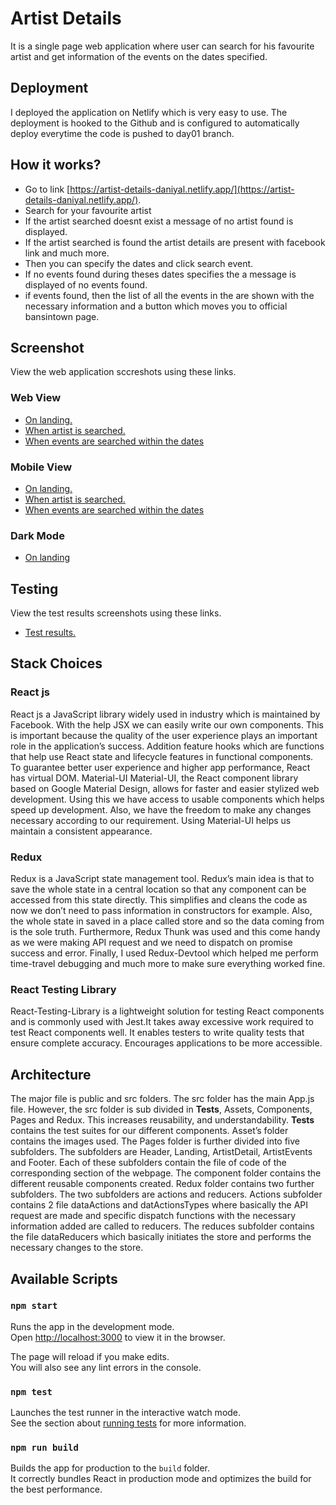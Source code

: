# Artist Details
It is a single page web application where user can search for his favourite artist and get information of the events on the dates specified.


## Deployment
I deployed the application on Netlify which is very easy to use. The deployment is hooked to the Github and is configured to automatically deploy everytime the code is pushed to day01 branch.


## How it works?
- Go to link [https://artist-details-daniyal.netlify.app/](https://artist-details-daniyal.netlify.app/).
- Search for your favourite artist
- If the artist searched doesnt exist a message of no artist found is displayed.
- If the artist searched is found the artist details are present with facebook link and much more.
- Then you can specify the dates and click search event.
- If no events found during theses dates specifies the a message is displayed of no events found.
- if events found, then the list of all the events in the are shown with the necessary information and a button which moves you to official bansintown page.

## Screenshot
View the web application sccreshots using these links.

 ### Web View
- [On landing.](https://drive.google.com/file/d/1CDw9AMGfDNVTbBRVM-Xo6S2S4HGg_lEr/view?usp=sharing)
- [When artist is searched.](https://drive.google.com/file/d/1Je93w6e8fHd5edO_y6gkaqcKrrpwRu2w/view?usp=sharing)
- [When events are searched within the dates](https://drive.google.com/file/d/1bIMevKI7aD6QilEqcw9voSTr0T0oQ8k2/view?usp=sharing)

### Mobile View
- [On landing.](https://drive.google.com/file/d/1WjFxx4ng2vc_N1q0N801ot0cEI6GBOt7/view?usp=sharing)
- [When artist is searched.](https://drive.google.com/file/d/10sqPaj2c5U4NcYzz30MK4SgqfXLAXgfy/view?usp=sharing)
- [When events are searched within the dates](https://drive.google.com/file/d/1Qhqye284TWmPBoEa6GwDMAfq9Dsp_sJW/view?usp=sharing)

### Dark Mode
- [On landing](https://drive.google.com/file/d/1n8c321JRzcvUsE_M2QBfgloR0smUISVm/view?usp=sharing)


## Testing
View the test results screenshots using these links.
- [Test results.](https://drive.google.com/file/d/1WX3H8GQDtUo4uHrmYuhH04ZLnRpTQoss/view?usp=sharing)
 
## Stack Choices

### React js
React js a JavaScript library widely used in industry which is maintained by Facebook. With the help JSX we can easily write our own components. This is important because the quality of the user experience plays an important role in the application’s success. Addition feature hooks which are functions that help use React state and lifecycle features in functional components. To guarantee better user experience and higher app performance, React has virtual DOM.
Material-UI
Material-UI, the React component library based on Google Material Design, allows for faster and easier stylized web development. Using this we have access to usable components which helps speed up development. Also, we have the freedom to make any changes necessary according to our requirement. Using Material-UI helps us maintain a consistent appearance.

### Redux
Redux is a JavaScript state management tool. Redux’s main idea is that to save the whole state in a central location so that any component can be accessed from this state directly. This simplifies and cleans the code as now we don’t need to pass information in constructors for example. Also, the whole state in saved in a place called store and so the data coming from is the sole truth. Furthermore, Redux Thunk was used and this come handy as we were making API request and we need to dispatch on promise success and error. Finally, I used Redux-Devtool which helped me perform time-travel debugging and much more to make sure everything worked fine.

### React Testing Library
React-Testing-Library is a lightweight solution for testing React components and is commonly used with Jest.It takes away excessive work required to test React components well. It enables testers to write quality tests that ensure complete accuracy. Encourages applications to be more accessible.

## Architecture
The major file is public and src folders. The src folder has the main App.js file. However, the src folder is sub divided in __Tests__, Assets, Components, Pages and Redux. This increases reusability, and understandability. __Tests__ contains the test suites for our different components. Asset’s folder contains the images used. The Pages folder is further divided into five subfolders. The subfolders are Header, Landing, ArtistDetail, ArtistEvents and Footer. Each of these subfolders contain the file of code of the corresponding section of the webpage. The component folder contains the different reusable components created. Redux folder contains two further subfolders. The two subfolders are actions and reducers. Actions subfolder contains 2 file dataActions and datActionsTypes where basically the API request are made and specific dispatch functions with the necessary information added are called to reducers. The reduces subfolder contains the file dataReducers which basically initiates the store and performs the necessary changes to the store. 

## Available Scripts

### `npm start`

Runs the app in the development mode.<br>
Open [http://localhost:3000](http://localhost:3000) to view it in the browser.

The page will reload if you make edits.<br>
You will also see any lint errors in the console.

### `npm test`

Launches the test runner in the interactive watch mode.<br>
See the section about [running tests](#running-tests) for more information.

### `npm run build`

Builds the app for production to the `build` folder.<br>
It correctly bundles React in production mode and optimizes the build for the best performance. 

